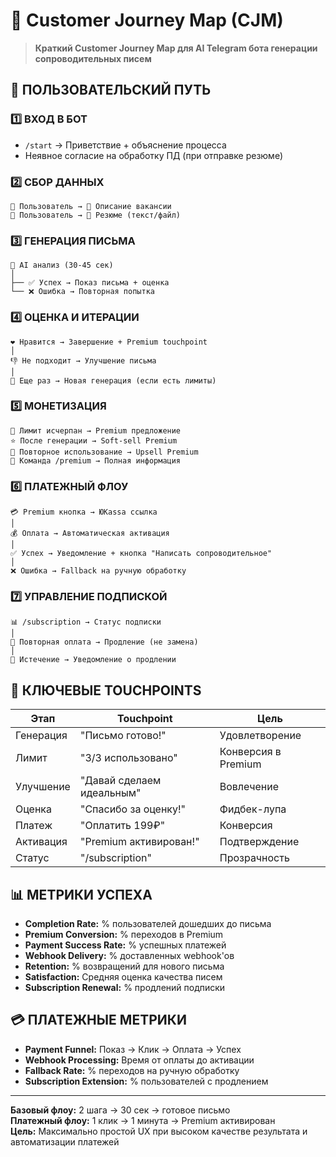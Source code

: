 # 🎯 Customer Journey Map (CJM)

> **Краткий Customer Journey Map для AI Telegram бота генерации сопроводительных писем**

## 📱 ПОЛЬЗОВАТЕЛЬСКИЙ ПУТЬ

### 1️⃣ **ВХОД В БОТ**
- `/start` → Приветствие + объяснение процесса
- Неявное согласие на обработку ПД (при отправке резюме)

### 2️⃣ **СБОР ДАННЫХ**
```
👤 Пользователь → 📝 Описание вакансии
👤 Пользователь → 📄 Резюме (текст/файл)
```

### 3️⃣ **ГЕНЕРАЦИЯ ПИСЬМА**
```
🤖 AI анализ (30-45 сек)
│
├── ✅ Успех → Показ письма + оценка
└── ❌ Ошибка → Повторная попытка
```

### 4️⃣ **ОЦЕНКА И ИТЕРАЦИИ**
```
❤️ Нравится → Завершение + Premium touchpoint
│
👎 Не подходит → Улучшение письма
│
🔄 Еще раз → Новая генерация (если есть лимиты)
```

### 5️⃣ **МОНЕТИЗАЦИЯ**
```
🚫 Лимит исчерпан → Premium предложение
⭐ После генерации → Soft-sell Premium  
🔄 Повторное использование → Upsell Premium
💎 Команда /premium → Полная информация
```

### 6️⃣ **ПЛАТЕЖНЫЙ ФЛОУ**
```
💳 Premium кнопка → ЮKassa ссылка
│
💰 Оплата → Автоматическая активация
│
✅ Успех → Уведомление + кнопка "Написать сопроводительное"
│
❌ Ошибка → Fallback на ручную обработку
```

### 7️⃣ **УПРАВЛЕНИЕ ПОДПИСКОЙ**
```
📊 /subscription → Статус подписки
│
🔄 Повторная оплата → Продление (не замена)
│
📅 Истечение → Уведомление о продлении
```

## 🎯 КЛЮЧЕВЫЕ TOUCHPOINTS

| Этап | Touchpoint | Цель |
|------|------------|------|
| Генерация | "Письмо готово!" | Удовлетворение |
| Лимит | "3/3 использовано" | Конверсия в Premium |
| Улучшение | "Давай сделаем идеальным" | Вовлечение |
| Оценка | "Спасибо за оценку!" | Фидбек-лупа |
| Платеж | "Оплатить 199₽" | Конверсия |
| Активация | "Premium активирован!" | Подтверждение |
| Статус | "/subscription" | Прозрачность |

## 📊 МЕТРИКИ УСПЕХА

- **Completion Rate:** % пользователей дошедших до письма
- **Premium Conversion:** % переходов в Premium
- **Payment Success Rate:** % успешных платежей
- **Webhook Delivery:** % доставленных webhook'ов
- **Retention:** % возвращений для нового письма  
- **Satisfaction:** Средняя оценка качества писем
- **Subscription Renewal:** % продлений подписки

## 💳 ПЛАТЕЖНЫЕ МЕТРИКИ

- **Payment Funnel:** Показ → Клик → Оплата → Успех
- **Webhook Processing:** Время от оплаты до активации
- **Fallback Rate:** % переходов на ручную обработку
- **Subscription Extension:** % пользователей с продлением

---

**Базовый флоу:** 2 шага → 30 сек → готовое письмо  
**Платежный флоу:** 1 клик → 1 минута → Premium активирован  
**Цель:** Максимально простой UX при высоком качестве результата и автоматизации платежей 